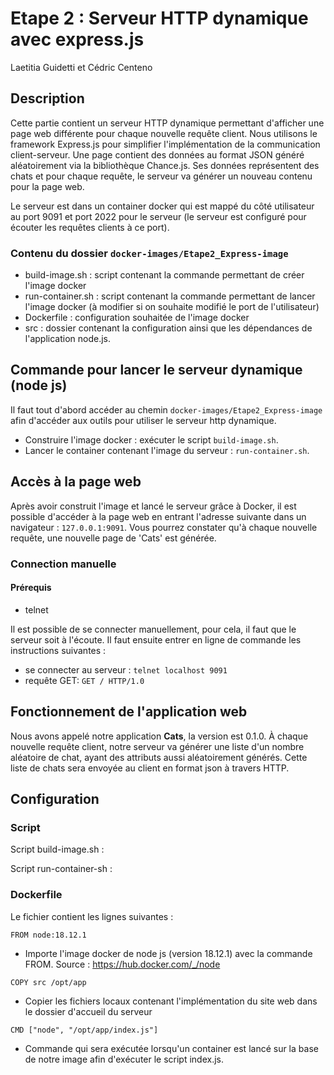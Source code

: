 # Etape 2 : Serveur HTTP dynamique avec express.js
Laetitia Guidetti et Cédric Centeno

## Description

Cette partie contient un serveur HTTP dynamique permettant d'afficher une page 
web différente pour chaque nouvelle requête client. Nous utilisons le framework 
Express.js pour simplifier l'implémentation de la communication client-serveur. 
Une page contient des données au format JSON généré aléatoirement via la 
bibliothèque Chance.js. Ses données représentent des chats et pour chaque requête, 
le serveur va générer un nouveau contenu pour la page web.

Le serveur est dans un container docker qui est mappé du côté utilisateur au port 
9091 et port 2022 pour le serveur (le serveur est configuré pour écouter les 
requêtes clients à ce port). 

### Contenu du dossier ```docker-images/Etape2_Express-image ```
- build-image.sh : script contenant la commande permettant de créer l'image docker
- run-container.sh : script contenant la commande permettant de lancer l'image docker (à modifier si on souhaite modifié le port de l'utilisateur)
- Dockerfile : configuration souhaitée de l'image docker
- src : dossier contenant la configuration ainsi que les dépendances de 
  l'application node.js.

## Commande pour lancer le serveur dynamique (node js)

Il faut tout d'abord accéder au chemin ```docker-images/Etape2_Express-image``` afin
d'accéder aux outils pour utiliser le serveur http dynamique.

- Construire l'image docker : exécuter le script ```build-image.sh```.
- Lancer le container contenant l'image du serveur : ```run-container.sh```.

## Accès à la page web

Après avoir construit l'image et lancé le serveur grâce à Docker, il est possible
d'accéder à la page web en entrant l'adresse suivante dans un navigateur :
```127.0.0.1:9091```.
Vous pourrez constater qu'à chaque nouvelle requête, une nouvelle page de 'Cats' 
est générée.

### Connection manuelle
#### Prérequis
- telnet

Il est possible de se connecter manuellement, pour cela, il faut que le 
serveur soit à l'écoute. Il faut ensuite entrer en ligne de commande les 
instructions suivantes :
- se connecter au serveur : ```telnet localhost 9091``` 
- requête GET: ```GET / HTTP/1.0```


## Fonctionnement de l'application web
Nous avons appelé notre application **Cats**, la version est 0.1.0.
À chaque nouvelle requête client, notre serveur va générer une liste d'un nombre 
aléatoire de chat, ayant des attributs aussi aléatoirement générés. Cette liste 
de chats sera envoyée au client en format json à travers HTTP.


## Configuration

### Script

Script build-image.sh :

Script run-container-sh :

### Dockerfile
Le fichier contient les lignes suivantes :

```FROM node:18.12.1```
- Importe l'image docker de node js (version 18.12.1) avec la commande FROM.
  Source : https://hub.docker.com/_/node

```COPY src /opt/app```
- Copier les fichiers locaux contenant l'implémentation du site web dans le dossier d'accueil du serveur

```CMD ["node", "/opt/app/index.js"]```
- Commande qui sera exécutée lorsqu'un container est lancé sur la base de notre 
  image afin d'exécuter le script index.js.


